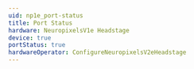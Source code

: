 ```yaml
---
uid: np1e_port-status
title: Port Status
hardware: NeuropixelsV1e Headstage
device: true
portStatus: true
hardwareOperator: ConfigureNeuropixelsV2eHeadstage
---
```

